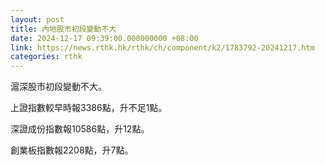 ```yaml
---
layout: post
title: 內地股市初段變動不大
date: 2024-12-17 09:39:00.000000000 +08:00
link: https://news.rthk.hk/rthk/ch/component/k2/1783792-20241217.htm
categories: rthk
---
```


滬深股市初段變動不大。

上證指數較早時報3386點，升不足1點。

深證成份指數報10586點，升12點。

創業板指數報2208點，升7點。
